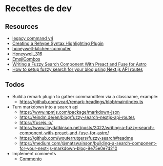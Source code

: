 # Recettes de dev

## Resources

- [legacy command v4](https://github.com/alexandre-dos-reis/commands-v4)
- [Creating a Rehype Syntax Highlighting Plugin](https://www.timlrx.com/blog/creating-a-rehype-syntax-highlighting-plugin)
- [honeywell-kitchen-computer](https://4.bp.blogspot.com/-QnZPd2Dg9oM/W_BluoMy3DI/AAAAAAADW-Q/zEgHpLOBhDURqo52t0eflopXbxzbnDZawCLcBGAs/s1600/honeywell-kitchen-computer.jpg)
- [Honeywell_316](https://en.wikipedia.org/wiki/Honeywell_316)
- [EmojiCombos](https://emojicombos.com/cooking)
- [Writing a Fuzzy Search Component With Preact and Fuse for Astro](https://www.lloydatkinson.net/posts/2022/writing-a-fuzzy-search-component-with-preact-and-fuse-for-astro/)
- [How to setup fuzzy search for your blog using Next.js API routes](https://eindm.de/en/blog/fuzzy-search-nextjs-api-routes)

## Todos

- Build a remark plugin to gather commandItem via a classname, example:
  - https://github.com/vcarl/remark-headings/blob/main/index.ts
- Turn markdown into a search api
  - https://www.npmjs.com/package/markdown-json
  - https://eindm.de/en/blog/fuzzy-search-nextjs-api-routes
  - https://fusejs.io/
  - https://www.lloydatkinson.net/posts/2022/writing-a-fuzzy-search-component-with-preact-and-fuse-for-astro/
  - https://github.com/wouterrutgers/fuzzy-search#readme
  - https://medium.com/@matswainson/building-a-search-component-for-your-next-js-markdown-blog-9e75e0e7d210
- Implement comments
  - [Commento](https://docs.commento.io/installation/self-hosting/)
